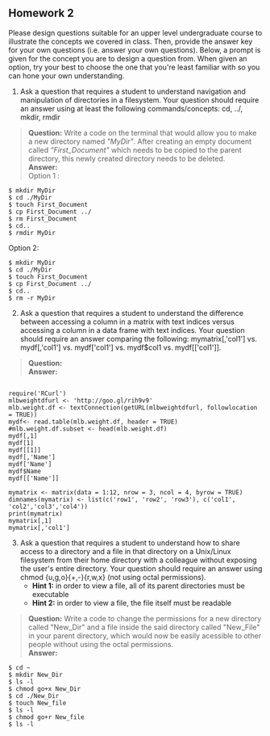 ## Homework 2  
Please design questions suitable for an upper level undergraduate course to illustrate the concepts we covered in class.
Then, provide the answer key for your own questions (i.e. answer your own questions). Below, a prompt is given for the 
concept you are to design a question from. When given an option, try your best to choose the one that you're least familiar 
with so you can hone your own understanding.
1. Ask a question that requires a student to understand navigation and manipulation of directories in a filesystem. Your 
question should require an answer using at least the following commands/concepts: cd, ../, mkdir, rmdir  
>**Question:**  Write a code on the terminal that would allow you to make a new directory named *"MyDir"*. After creating an
 empty document called *"First_Document"* which needs to be copied to the parent directory, this newly created directory 
 needs to be deleted.  
**Answer:**   
Option 1 :
<pre><code>$ mkdir MyDir
$ cd ./MyDir
$ touch First_Document
$ cp First_Document ../
$ rm First_Document
$ cd..
$ rmdir MyDir
</code></pre>  
Option 2:
<pre><code>$ mkdir MyDir
$ cd ./MyDir
$ touch First_Document
$ cp First_Document ../
$ cd..
$ rm -r MyDir
</code></pre> 
2. Ask a question that requires a student to understand the difference between accessing a column in a matrix with text 
indices versus accessing a column in a data frame with text indices. Your question should require an answer comparing the 
following: mymatrix[,'col1'] vs. mydf[,'col1'] vs. mydf['col1'] vs. mydf$col1 vs. mydf[['col1']].  
>**Question:**  
**Answer:**  
<pre><code>
require('RCurl')
mlbweightdfurl <- 'http://goo.gl/rih9v9'
mlb.weight.df <- textConnection(getURL(mlbweightdfurl, followlocation  = TRUE))
mydf<- read.table(mlb.weight.df, header = TRUE)
#mlb.weight.df.subset <- head(mlb.weight.df)
mydf[,1] 
mydf[1] 
mydf[[1]]
mydf[,'Name'] 
mydf['Name'] 
mydf$Name 
mydf[['Name']]

mymatrix <- matrix(data = 1:12, nrow = 3, ncol = 4, byrow = TRUE)
dimnames(mymatrix) <- list(c('row1', 'row2', 'row3'), c('col1', 'col2','col3','col4'))
print(mymatrix)
mymatrix[,1] 
mymatrix[,'col1'] 
</code></pre>
3. Ask a question that requires a student to understand how to share access to a directory and a file in that directory 
on a Unix/Linux filesystem from their home directory with a colleague without exposing the user's entire directory. Your 
question should require an answer using chmod {u,g,o}{+,-}{r,w,x} (not using octal permissions).
   * **Hint 1:** in order to view a file, all of its parent directories must be executable
   * **Hint 2:** in order to view a file, the file itself must be readable  
>**Question:**  Write a code to change the permissions for a new directory called "New_Dir" and a file inside the said directory 
called "New_File" in your parent directory, which would now be easily acessible to other people without using the octal permissions.  
**Answer:**  
<pre><code>$ cd ~
$ mkdir New_Dir
$ ls -l
$ chmod go+x New_Dir
$ cd ./New_Dir
$ touch New_file
$ ls -l
$ chmod go+r New_file
$ ls -l
</code></pre>
